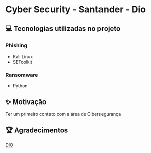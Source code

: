 # Cyber Security - Santander - Dio

## 💻 Tecnologias utilizadas no projeto

### Phishing
- Kali Linux
- SEToolkit

### Ransomware
- Python

## ✨ Motivação

Ter um primeiro contato com a área de Cibersegurança

## 🏆 Agradecimentos

[DIO](https://www.dio.me)
